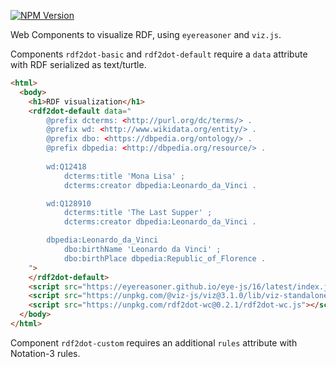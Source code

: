 [![NPM Version](https://img.shields.io/npm/v/rdf2dot-wc.svg?style=flat)](https://npm.im/rdf2dot-wc)

Web Components to visualize RDF, using `eyereasoner` and `viz.js`.

Components `rdf2dot-basic` and `rdf2dot-default` require a `data` attribute with RDF serialized as text/turtle.

```html
<html>
  <body>
    <h1>RDF visualization</h1>
    <rdf2dot-default data="
        @prefix dcterms: <http://purl.org/dc/terms/> .
        @prefix wd: <http://www.wikidata.org/entity/> .
        @prefix dbo: <https://dbpedia.org/ontology/> .
        @prefix dbpedia: <http://dbpedia.org/resource/> .
        
        wd:Q12418
            dcterms:title 'Mona Lisa' ;
            dcterms:creator dbpedia:Leonardo_da_Vinci .

        wd:Q128910
            dcterms:title 'The Last Supper' ;
            dcterms:creator dbpedia:Leonardo_da_Vinci .

        dbpedia:Leonardo_da_Vinci
            dbo:birthName 'Leonardo da Vinci' ;
            dbo:birthPlace dbpedia:Republic_of_Florence .
    ">
    </rdf2dot-default>
    <script src="https://eyereasoner.github.io/eye-js/16/latest/index.js"></script>
    <script src="https://unpkg.com/@viz-js/viz@3.1.0/lib/viz-standalone.js"></script> 
    <script src="https://unpkg.com/rdf2dot-wc@0.2.1/rdf2dot-wc.js"></script> 
  </body>
</html>
```
Component `rdf2dot-custom` requires an additional `rules` attribute with Notation-3 rules.